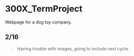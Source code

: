 # 300X_TermProject
Webpage for a dog toy company.

## 2/16
> Having trouble with images, going to include next cycle.
